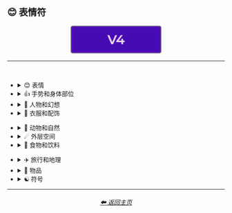 <h2>😊 表情符</h2>

<div align="center">

[<img src="/Images/Repo_Parts/Buttons/Version_Buttons/button_version_V4_active.webp?raw=true" alt="MidJourney V4" height="64" />]()

</div>

<hr>
<br>

- <details><summary>😊 表情</summary><p><div align="center">

  | <br>👻<p><div align="center"><i><h6>鬼</h6></i></div></p> | <br>💀<p><div align="center"><i><h6>头骨</h6></i></div></p> |
  | :---: | :---: |
  | <img src="/Images/MJ_V4/V4_Alpha_3.6/Emojis/Smileys/Ghost.webp?raw=true" width="256" /> | <img src="/Images/MJ_V4/V4_Alpha_3.6/Emojis/Smileys/Skull.webp?raw=true" width="256" /> |

  <br>

  | <br>🤖<p><div align="center"><i><h6>机器人</h6></i></div></p> |
  | :---: |
  | <img src="/Images/MJ_V4/V4_Alpha_3.6/Emojis/Smileys/Robot_Face.webp?raw=true" width="256" /> |

  <br>

  | <br>👽<p><div align="center"><i><h6>外星人</h6></i></div></p> | <br>👾<p><div align="center"><i><h6>外星怪物</h6></i></div></p> |
  | :---: | :---: |
  | <img src="/Images/MJ_V4/V4_Alpha_3.6/Emojis/Smileys/Extraterrestrial_Alien.webp?raw=true" width="256" /> | <img src="/Images/MJ_V4/V4_Alpha_3.6/Emojis/Smileys/Alien_Monster.webp?raw=true" width="256" /> |

  <br>

  | <br>🎃<p><div align="center"><i><h6>南瓜灯</h6></i></div></p> |
  | :---: |
  | <img src="/Images/MJ_V4/V4_Alpha_3.6/Emojis/Smileys/Jack-O-Lantern.webp?raw=true" width="256" /> |

  </div></p></details>

- <details><summary>👍 手势和身体部位</summary><p><div align="center">

  | <br>🤳<p><div align="center"><i><h6>自拍</h6></i></div></p> |
  | :---: |
  | <img src="/Images/MJ_V4/V4_Alpha_3.6/Emojis/Gestures_and_Body_Parts/Selfie.webp?raw=true" width="256" /> |

  </div></p></details>

- <details><summary>🧑 人物和幻想</summary><p><div align="center">

  | <br>👨‍💻<p><div align="center"><i><h6>男程序员</h6></i></div></p><p><div align="center"><code>(男人 + 个人电脑)</code></div></p> | <br>👩‍💻<p><div align="center"><i><h6>女程序员</h6></i></div></p><p><div align="center"><code>(女人 + 个人电脑)</code></div></p> |
  | :---: | :---: |
  | <img src="/Images/MJ_V4/V4_Alpha_3.6/Emojis/People_and_Fantasy/Man_Technologist.webp?raw=true" width="256" /> | <img src="/Images/MJ_V4/V4_Alpha_3.6/Emojis/People_and_Fantasy/Woman_Technologist.webp?raw=true" width="256" /> |

  <br>

  | <br>🧙<p><div align="center"><i><h6>法师</h6></i></div></p> | <br>🧙‍♂️<p><div align="center"><i><h6>男法师</h6></i></div></p><p><div align="center"><code>(法师 + 男性符号)</code></div></p> |
  | :---: | :---: |
  | <img src="/Images/MJ_V4/V4_Alpha_3.6/Emojis/People_and_Fantasy/Mage.webp?raw=true" width="256" /> | <img src="/Images/MJ_V4/V4_Alpha_3.6/Emojis/People_and_Fantasy/Man_Mage.webp?raw=true" width="256" /> |

  <br>

  | <br>🤦<p><div align="center"><i><h6>捂脸</h6></i></div></p> | <br>🤦‍♂️<p><div align="center"><i><h6>男生捂脸</h6></i></div></p><p><div align="center"><code>(捂脸 + 男性符号)</code></div></p> | <br>🤦‍♀️<p><div align="center"><i><h6>女生捂脸</h6></i></div></p><p><div align="center"><code>(捂脸 + 女性符号)</code></div></p> |
  | :---: | :---: | :---: |
  | <img src="/Images/MJ_V4/V4_Alpha_3.6/Emojis/People_and_Fantasy/Facepalm.webp?raw=true" width="256" /> | <img src="/Images/MJ_V4/V4_Alpha_3.6/Emojis/People_and_Fantasy/Man_Facepalming.webp?raw=true" width="256" /> | <img src="/Images/MJ_V4/V4_Alpha_3.6/Emojis/People_and_Fantasy/Woman_Facepalming.webp?raw=true" width="256" /> |

  </div></p></details>

- <details><summary>👚 衣服和配饰</summary><p><div align="center">

  | <br>👑<p><div align="center"><i><h6>皇冠</h6></i></div></p> |
  | :---: |
  | <img src="/Images/MJ_V4/V4_Alpha_3.6/Emojis/Clothing_and_Accessories/Crown.webp?raw=true" width="256" /> |

  <br>

  | <br>💍<p><div align="center"><i><h6>戒指</h6></i></div></p> |
  | :---: |
  | <img src="/Images/MJ_V4/V4_Alpha_3.6/Emojis/Clothing_and_Accessories/Ring.webp?raw=true" width="256" /> |

  </div></p></details>

<!--
- <details><summary>🖐🏻 Skin Type Emojis</summary><p><div align="center">



  </div></p></details>
-->

- <details><summary>🌲 动物和自然</summary><p><div align="center">

  | <br>🐱<p><div align="center"><i><h6>猫脸</h6></i></div></p> | <br>🐶<p><div align="center"><i><h6>狗脸</h6></i></div></p> |
  | :---: | :---: |
  | <img src="/Images/MJ_V4/V4_Alpha_3.6/Emojis/Animals_and_Nature/Cat_Face.webp?raw=true" width="256" /> | <img src="/Images/MJ_V4/V4_Alpha_3.6/Emojis/Animals_and_Nature/Dog_Face.webp?raw=true" width="256" /> |

  <br>

  | <br>🐼<p><div align="center"><i><h6>熊猫</h6></i></div></p> | <br>🐺<p><div align="center"><i><h6>狼</h6></i></div></p> |
  | :---: | :---: |
  | <img src="/Images/MJ_V4/V4_Alpha_3.6/Emojis/Animals_and_Nature/Panda_Face.webp?raw=true" width="256" /> | <img src="/Images/MJ_V4/V4_Alpha_3.6/Emojis/Animals_and_Nature/Wolf_Face.webp?raw=true" width="256" /> |

  <br>

  | <br>🦄<p><div align="center"><i><h6>独角兽</h6></i></div></p> |
  | :---: |
  | <img src="/Images/MJ_V4/V4_Alpha_3.6/Emojis/Animals_and_Nature/Unicorn_Face.webp?raw=true" width="256" /> |

  <br>

  | <br>🍄<p><div align="center"><i><h6>蘑菇</h6></i></div></p> | <br>🐚<p><div align="center"><i><h6>海螺</h6></i></div></p> | <br>🕸<p><div align="center"><i><h6>蜘蛛网</h6></i></div></p> |
  | :---: | :---: | :---: |
  | <img src="/Images/MJ_V4/V4_Alpha_3.6/Emojis/Animals_and_Nature/Mushroom.webp?raw=true" width="256" /> | <img src="/Images/MJ_V4/V4_Alpha_3.6/Emojis/Animals_and_Nature/Spiral_Shell.webp?raw=true" width="256" /> | <img src="/Images/MJ_V4/V4_Alpha_3.6/Emojis/Animals_and_Nature/Spider_Web.webp?raw=true" width="256" /> |

  <br>

  | <br>🔥<p><div align="center"><i><h6>火焰</h6></i></div></p> |
  | :---: |
  | <img src="/Images/MJ_V4/V4_Alpha_3.6/Emojis/Animals_and_Nature/Fire.webp?raw=true" width="256" /> |

  <br>

  | <br>🌈<p><div align="center"><i><h6>彩虹</h6></i></div></p> | <br>🌪<p><div align="center"><i><h6>龙卷风</h6></i></div></p> | <br>🌀<p><div align="center"><i><h6>台风</h6></i></div></p> |
  | :---: | :---: | :---: |
  | <img src="/Images/MJ_V4/V4_Alpha_3.6/Emojis/Animals_and_Nature/Rainbow.webp?raw=true" width="256" /> | <img src="/Images/MJ_V4/V4_Alpha_3.6/Emojis/Animals_and_Nature/Cloud_With_Tornado.webp?raw=true" width="256" /> | <img src="/Images/MJ_V4/V4_Alpha_3.6/Emojis/Animals_and_Nature/Cyclone.webp?raw=true" width="256" /> |

  <br>

  | <br>💧<p><div align="center"><i><h6>水滴</h6></i></div></p> | <br>🌊<p><div align="center"><i><h6>浪花</h6></i></div></p> |
  | :---: | :---: |
  | <img src="/Images/MJ_V4/V4_Alpha_3.6/Emojis/Animals_and_Nature/Droplet.webp?raw=true" width="256" /> | <img src="/Images/MJ_V4/V4_Alpha_3.6/Emojis/Animals_and_Nature/Water_Wave.webp?raw=true" width="256" /> |

  <br>

  | <br>🌫<p><div align="center"><i><h6>雾</h6></i></div></p> |
  | :---: |
  | <img src="/Images/MJ_V4/V4_Alpha_3.6/Emojis/Animals_and_Nature/Fog.webp?raw=true" width="256" /> |

  </div></p></details>

- <details><summary>☄ 外层空间</summary><p><div align="center">

  | <br>🌌<p><div align="center"><i><h6>银河</h6></i></div></p> | <br>🪐<p><div align="center"><i><h6>有环行星</h6></i></div></p> |
  | :---: | :---: |
  | <img src="/Images/MJ_V4/V4_Alpha_3.6/Emojis/Outer_Space/Milky_Way.webp?raw=true" width="256" /> | <img src="/Images/MJ_V4/V4_Alpha_3.6/Emojis/Outer_Space/Ringed_Planet.webp?raw=true" width="256" /> |

  <br>

  | <br>🌠<p><div align="center"><i><h6>流星</h6></i></div></p> | <br>☄️<p><div align="center"><i><h6>彗星</h6></i></div></p> |
  | :---: | :---: |
  | <img src="/Images/MJ_V4/V4_Alpha_3.6/Emojis/Outer_Space/Shooting_Star.webp?raw=true" width="256" /> | <img src="/Images/MJ_V4/V4_Alpha_3.6/Emojis/Outer_Space/Comet.webp?raw=true" width="256" /> |

  <br>

  | <br>⭐️<p><div align="center"><i><h6>星星</h6></i></div></p> | <br>🌟<p><div align="center"><i><h6>闪亮的星星</h6></i></div></p> |
  | :---: | :---: |
  | <img src="/Images/MJ_V4/V4_Alpha_3.6/Emojis/Outer_Space/White_Medium_Star.webp?raw=true" width="256" /> | <img src="/Images/MJ_V4/V4_Alpha_3.6/Emojis/Outer_Space/Glowing_Star.webp?raw=true" width="256" /> |

  </div></p></details>

- <details><summary>🍕 食物和饮料</summary><p><div align="center">

  | <br>🍎<p><div align="center"><i><h6>红苹果</h6></i></div></p> | <br>🍏<p><div align="center"><i><h6>青苹果</h6></i></div></p> |
  | :---: | :---: |
  | <img src="/Images/MJ_V4/V4_Alpha_3.6/Emojis/Food_and_Drink/Red_Apple.webp?raw=true" width="256" /> | <img src="/Images/MJ_V4/V4_Alpha_3.6/Emojis/Food_and_Drink/Green_Apple.webp?raw=true" width="256" /> |

  <br>

  | <br>🍌<p><div align="center"><i><h6>香蕉</h6></i></div></p> | <br>🍒<p><div align="center"><i><h6>樱桃</h6></i></div></p> | <br>🍉<p><div align="center"><i><h6>西瓜</h6></i></div></p> |
  | :---: | :---: | :---: |
  | <img src="/Images/MJ_V4/V4_Alpha_3.6/Emojis/Food_and_Drink/Banana.webp?raw=true" width="256" /> | <img src="/Images/MJ_V4/V4_Alpha_3.6/Emojis/Food_and_Drink/Cherries.webp?raw=true" width="256" /> | <img src="/Images/MJ_V4/V4_Alpha_3.6/Emojis/Food_and_Drink/Watermelon.webp?raw=true" width="256" /> |

  <br>

  | <br>🥝<p><div align="center"><i><h6>猕猴桃</h6></i></div></p> | <br>🥥<p><div align="center"><i><h6>椰子</h6></i></div></p> |
  | :---: | :---: |
  | <img src="/Images/MJ_V4/V4_Alpha_3.6/Emojis/Food_and_Drink/Kiwifruit.webp?raw=true" width="256" /> | <img src="/Images/MJ_V4/V4_Alpha_3.6/Emojis/Food_and_Drink/Coconut.webp?raw=true" width="256" /> |

  <br>

  | <br>🌶<p><div align="center"><i><h6>红辣椒</h6></i></div></p> |
  | :---: |
  | <img src="/Images/MJ_V4/V4_Alpha_3.6/Emojis/Food_and_Drink/Hot_Pepper.webp?raw=true" width="256" /> |

  <br>

  | <br>🥨<p><div align="center"><i><h6>椒盐卷饼</h6></i></div></p> |
  | :---: |
  | <img src="/Images/MJ_V4/V4_Alpha_3.6/Emojis/Food_and_Drink/Pretzel.webp?raw=true" width="256" /> |

  </div></p></details>

<!--
- <details><summary>🏈 Activity and Sports</summary><p><div align="center">



  </div></p></details>
-->

- <details><summary>✈️ 旅行和地理</summary><p><div align="center">

  | <br>🎪<p><div align="center"><i><h6>马戏团帐篷</h6></i></div></p> |
  | :---: |
  | <img src="/Images/MJ_V4/V4_Alpha_3.6/Emojis/Travel_and_Places/Circus_Tent.webp?raw=true" width="256" /> |

  <br>

  | <br>🛕<p><div align="center"><i><h6>印度寺庙</h6></i></div></p> | <br>⛩<p><div align="center"><i><h6>神社</h6></i></div></p> |
  | :---: | :---: |
  | <img src="/Images/MJ_V4/V4_Alpha_3.6/Emojis/Travel_and_Places/Hindu_Temple.webp?raw=true" width="256" /> | <img src="/Images/MJ_V4/V4_Alpha_3.6/Emojis/Travel_and_Places/Shinto_Shrine.webp?raw=true" width="256" /> |

  <br>

  | <br>🕋<p><div align="center"><i><h6>克尔白</h6></i></div></p> |
  | :---: |
  | <img src="/Images/MJ_V4/V4_Alpha_3.6/Emojis/Travel_and_Places/Kaaba.webp?raw=true" width="256" /> |

  </div></p></details>

- <details><summary>🎷 物品</summary><p><div align="center">

  | <br>💿<p><div align="center"><i><h6>光盘</h6></i></div></p> | <br>📀<p><div align="center"><i><h6>DVD</h6></i></div></p> |
  | :---: | :---: |
  | <img src="/Images/MJ_V4/V4_Alpha_3.6/Emojis/Objects/Optical_Disc.webp?raw=true" width="256" /> | <img src="/Images/MJ_V4/V4_Alpha_3.6/Emojis/Objects/DVD.webp?raw=true" width="256" /> |

  <br>

  | <br>⌛️<p><div align="center"><i><h6>沙漏</h6></i></div></p> | <br>⏳<p><div align="center"><i><h6>沙正往下流的沙漏</h6></i></div></p> |
  | :---: | :---: |
  | <img src="/Images/MJ_V4/V4_Alpha_3.6/Emojis/Objects/Hourglass.webp?raw=true" width="256" /> | <img src="/Images/MJ_V4/V4_Alpha_3.6/Emojis/Objects/Hourglass_With_Flowing_Sand.webp?raw=true" width="256" /> |

  <br>

  | <br>💡<p><div align="center"><i><h6>灯泡</h6></i></div></p> |
  | :---: |
  | <img src="/Images/MJ_V4/V4_Alpha_3.6/Emojis/Objects/Electric_Light_Bulb.webp?raw=true" width="256" /> |

  <br>

  | <br>⚙️<p><div align="center"><i><h6>齿轮</h6></i></div></p> | <br>🔩<p><div align="center"><i><h6>螺母与螺栓</h6></i></div></p> |
  | :---: | :---: |
  | <img src="/Images/MJ_V4/V4_Alpha_3.6/Emojis/Objects/Gear.webp?raw=true" width="256" /> | <img src="/Images/MJ_V4/V4_Alpha_3.6/Emojis/Objects/Nut_And_Bolt.webp?raw=true" width="256" /> |

  <br>

  | <br>🧱<p><div align="center"><i><h6>砖</h6></i></div></p> | <br>💎<p><div align="center"><i><h6>宝石</h6></i></div></p> |
  | :---: | :---: |
  | <img src="/Images/MJ_V4/V4_Alpha_3.6/Emojis/Objects/Brick.webp?raw=true" width="256" /> | <img src="/Images/MJ_V4/V4_Alpha_3.6/Emojis/Objects/Gem_Stone.webp?raw=true" width="256" /> |

  <br>

  | <br>💣<p><div align="center"><i><h6>炸弹</h6></i></div></p> | <br>🧨<p><div align="center"><i><h6>爆竹</h6></i></div></p> |
  | :---: | :---: |
  | <img src="/Images/MJ_V4/V4_Alpha_3.6/Emojis/Objects/Bomb.webp?raw=true" width="256" /> | <img src="/Images/MJ_V4/V4_Alpha_3.6/Emojis/Objects/Firecracker.webp?raw=true" width="256" /> |

  <br>

  | <br>🎆<p><div align="center"><i><h6>焰火</h6></i></div></p> | <br>🎇<p><div align="center"><i><h6>烟花</h6></i></div></p> |
  | :---: | :---: |
  | <img src="/Images/MJ_V4/V4_Alpha_3.6/Emojis/Objects/Fireworks.webp?raw=true" width="256" /> | <img src="/Images/MJ_V4/V4_Alpha_3.6/Emojis/Objects/Firework_Sparkler.webp?raw=true" width="256" /> |

  <br>

  | <br>🧪<p><div align="center"><i><h6>试管</h6></i></div></p> | <br>⚗️<p><div align="center"><i><h6>蒸馏器</h6></i></div></p> | <br>🧬<p><div align="center"><i><h6>DNA</h6></i></div></p> |
  | :---: | :---: | :---: |
  | <img src="/Images/MJ_V4/V4_Alpha_3.6/Emojis/Objects/Test_Tube.webp?raw=true" width="256" /> | <img src="/Images/MJ_V4/V4_Alpha_3.6/Emojis/Objects/Alembic.webp?raw=true" width="256" /> | <img src="/Images/MJ_V4/V4_Alpha_3.6/Emojis/Objects/DNA_Double_Helix.webp?raw=true" width="256" /> |

  <br>

  | <br>🧫<p><div align="center"><i><h6>培养皿</h6></i></div></p> | <br>🦠<p><div align="center"><i><h6>细菌</h6></i></div></p> |
  | :---: | :---: |
  | <img src="/Images/MJ_V4/V4_Alpha_3.6/Emojis/Objects/Petri_Dish.webp?raw=true" width="256" /> | <img src="/Images/MJ_V4/V4_Alpha_3.6/Emojis/Objects/Microbe.webp?raw=true" width="256" /> |

  <br>

  | <br>🚽<p><div align="center"><i><h6>马桶</h6></i></div></p> | <br>🧻<p><div align="center"><i><h6>卷纸</h6></i></div></p> |
  | :---: | :---: |
  | <img src="/Images/MJ_V4/V4_Alpha_3.6/Emojis/Objects/Toilet.webp?raw=true" width="256" /> | <img src="/Images/MJ_V4/V4_Alpha_3.6/Emojis/Objects/Roll_of_Paper.webp?raw=true" width="256" /> |

  <br>

  | <br>🖼<p><div align="center"><i><h6>带框的画</h6></i></div></p> |
  | :---: |
  | <img src="/Images/MJ_V4/V4_Alpha_3.6/Emojis/Objects/Frame_With_Picture.webp?raw=true" width="256" /> |

  <br>

  | <br>🎈<p><div align="center"><i><h6>气球</h6></i></div></p> | <br>🎉<p><div align="center"><i><h6>拉炮彩带</h6></i></div></p> | <br>🎊<p><div align="center"><i><h6>五彩纸屑球</h6></i></div></p> |
  | :---: | :---: | :---: |
  | <img src="/Images/MJ_V4/V4_Alpha_3.6/Emojis/Objects/Balloon.webp?raw=true" width="256" /> | <img src="/Images/MJ_V4/V4_Alpha_3.6/Emojis/Objects/Party_Popper.webp?raw=true" width="256" /> | <img src="/Images/MJ_V4/V4_Alpha_3.6/Emojis/Objects/Confetti_Ball.webp?raw=true" width="256" /> |

  <br>

  | <br>🎨<p><div align="center"><i><h6>调色盘</h6></i></div></p> | <br>🎬<p><div align="center"><i><h6>场记板</h6></i></div></p> |
  | :---: | :---: |
  | <img src="/Images/MJ_V4/V4_Alpha_3.6/Emojis/Objects/Artist_Palette.webp?raw=true" width="256" /> | <img src="/Images/MJ_V4/V4_Alpha_3.6/Emojis/Objects/Clapper_Board.webp?raw=true" width="256" /> |

  <br>

  | <br>🎲<p><div align="center"><i><h6>骰子</h6></i></div></p> | <br>🧩<p><div align="center"><i><h6>拼图</h6></i></div></p> | <br>♟<p><div align="center"><i><h6>兵</h6></i></div></p> |
  | :---: | :---: | :---: |
  | <img src="/Images/MJ_V4/V4_Alpha_3.6/Emojis/Objects/Game_Die.webp?raw=true" width="256" /> | <img src="/Images/MJ_V4/V4_Alpha_3.6/Emojis/Objects/Jigsaw_Puzzle_Piece.webp?raw=true" width="256" /> | <img src="/Images/MJ_V4/V4_Alpha_3.6/Emojis/Objects/Black_Chess_Pawn.webp?raw=true" width="256" /> |

  <br>

  | <br>🎮<p><div align="center"><i><h6>游戏手柄</h6></i></div></p> |
  | :---: |
  | <img src="/Images/MJ_V4/V4_Alpha_3.6/Emojis/Objects/Video_Game.webp?raw=true" width="256" /> |

  <br>

  | <br>🏆<p><div align="center"><i><h6>奖杯</h6></i></div></p> |
  | :---: |
  | <img src="/Images/MJ_V4/V4_Alpha_3.6/Emojis/Objects/Trophy.webp?raw=true" width="256" /> |

  </div></p></details>

- <details><summary>☯️ 符号</summary><p><div align="center">

  | <br>☮️<p><div align="center"><i><h6>和平符号</h6></i></div></p> | <br>☯️<p><div align="center"><i><h6>阴阳</h6></i></div></p> |
  | :---: | :---: |
  | <img src="/Images/MJ_V4/V4_Alpha_3.6/Emojis/Symbols/Peace_Symbol.webp?raw=true" width="256" /> | <img src="/Images/MJ_V4/V4_Alpha_3.6/Emojis/Symbols/Yin_Yang.webp?raw=true" width="256" /> |

  <br>

  | <br>♾<p><div align="center"><i><h6>无穷大</h6></i></div></p> | <br>⚛️<p><div align="center"><i><h6>原子符号</h6></i></div></p> |
  | :---: | :---: |
  | <img src="/Images/MJ_V4/V4_Alpha_3.6/Emojis/Symbols/Infinity_Symbol.webp?raw=true" width="256" /> | <img src="/Images/MJ_V4/V4_Alpha_3.6/Emojis/Symbols/Atom_Symbol.webp?raw=true" width="256" /> |

  <br>

  | <br>✨<p><div align="center"><i><h6>闪亮</h6></i></div></p> | <br>⚡️<p><div align="center"><i><h6>高压</h6></i></div></p> |
  | :---: | :---: |
  | <img src="/Images/MJ_V4/V4_Alpha_3.6/Emojis/Symbols/Sparkles.webp?raw=true" width="256" /> | <img src="/Images/MJ_V4/V4_Alpha_3.6/Emojis/Symbols/High_Voltage_Sign.webp?raw=true" width="256" /> |

  <br>

  | <br>💫<p><div align="center"><i><h6>头晕</h6></i></div></p> | <br>💥<p><div align="center"><i><h6>爆炸</h6></i></div></p> |
  | :---: | :---: |
  | <img src="/Images/MJ_V4/V4_Alpha_3.6/Emojis/Symbols/Dizzy_Symbol.webp?raw=true" width="256" /> | <img src="/Images/MJ_V4/V4_Alpha_3.6/Emojis/Symbols/Collision_Symbol.webp?raw=true" width="256" /> |

  <br>

  | <br>⚠️<p><div align="center"><i><h6>警告</h6></i></div></p> | <br>☢️<p><div align="center"><i><h6>辐射</h6></i></div></p> | <br>☣️<p><div align="center"><i><h6>生物危害</h6></i></div></p> |
  | :---: | :---: | :---: |
  | <img src="/Images/MJ_V4/V4_Alpha_3.6/Emojis/Symbols/Warning_Sign.webp?raw=true" width="256" /> | <img src="/Images/MJ_V4/V4_Alpha_3.6/Emojis/Symbols/Radioactive_Sign.webp?raw=true" width="256" /> | <img src="/Images/MJ_V4/V4_Alpha_3.6/Emojis/Symbols/Biohazard_Sign.webp?raw=true" width="256" /> |

  <br>

  | <br>💠<p><div align="center"><i><h6>带圆点的菱形</h6></i></div></p> |
  | :---: |
  | <img src="/Images/MJ_V4/V4_Alpha_3.6/Emojis/Symbols/Diamond_Shape_With_a_Dot_Inside.webp?raw=true" width="256" /> |

  <br>

  | <br>⚜️<p><div align="center"><i><h6>百合花饰</h6></i></div></p> |
  | :---: |
  | <img src="/Images/MJ_V4/V4_Alpha_3.6/Emojis/Symbols/Fleur-De-Lis.webp?raw=true" width="256" /> |

  <br>

  | <br>🎵<p><div align="center"><i><h6>音符</h6></i></div></p> | <br>🎶<p><div align="center"><i><h6>多个音符</h6></i></div></p> | <br>🎼<p><div align="center"><i><h6>乐谱</h6></i></div></p> |
  | :---: | :---: | :---: |
  | <img src="/Images/MJ_V4/V4_Alpha_3.6/Emojis/Symbols/Musical_Note.webp?raw=true" width="256" /> | <img src="/Images/MJ_V4/V4_Alpha_3.6/Emojis/Symbols/Multiple_Musical_Notes.webp?raw=true" width="256" /> | <img src="/Images/MJ_V4/V4_Alpha_3.6/Emojis/Symbols/Musical_Score.webp?raw=true" width="256" /> |

  <br>

  | <br>〰️<p><div align="center"><i><h6>波浪型破折号</h6></i></div></p> | <br>➰<p><div align="center"><i><h6>卷曲环</h6></i></div></p> | <br>➿<p><div align="center"><i><h6>双卷曲环</h6></i></div></p> |
  | :---: | :---: | :---: |
  | <img src="/Images/MJ_V4/V4_Alpha_3.6/Emojis/Symbols/Wavy_Dash.webp?raw=true" width="256" /> | <img src="/Images/MJ_V4/V4_Alpha_3.6/Emojis/Symbols/Curly_Loop.webp?raw=true" width="256" /> | <img src="/Images/MJ_V4/V4_Alpha_3.6/Emojis/Symbols/Double_Curly_Loop.webp?raw=true" width="256" /> |

  <br>

  | <br>❤️<p><div align="center"><i><h6>红心</h6></i></div></p> |
  | :---: |
  | <img src="/Images/MJ_V4/V4_Alpha_3.6/Emojis/Symbols/Heart.webp?raw=true" width="256" /> |

  <br>

  | <br>♠️<p><div align="center"><i><h6>黑桃</h6></i></div></p> | <br>♥️<p><div align="center"><i><h6>红桃</h6></i></div></p> |
  | :---: | :---: |
  | <img src="/Images/MJ_V4/V4_Alpha_3.6/Emojis/Symbols/Spade_Suit.webp?raw=true" width="256" /> | <img src="/Images/MJ_V4/V4_Alpha_3.6/Emojis/Symbols/Heart_Suit.webp?raw=true" width="256" /> |

  <br>

  | <br>♣️<p><div align="center"><i><h6>梅花</h6></i></div></p> | <br>♦️<p><div align="center"><i><h6>方片</h6></i></div></p> |
  | :---: | :---: |
  | <img src="/Images/MJ_V4/V4_Alpha_3.6/Emojis/Symbols/Club_Suit.webp?raw=true" width="256" /> | <img src="/Images/MJ_V4/V4_Alpha_3.6/Emojis/Symbols/Diamond_Suit.webp?raw=true" width="256" /> |

  </div></p></details>

<!--
- <details><summary>🏴 Flags</summary><p><div align="center">



  </div></p></details>
-->

<hr>
<div align="center">
  	<h6><a href="/README.md">⬅ 返回主页</a></h6>
</div>
